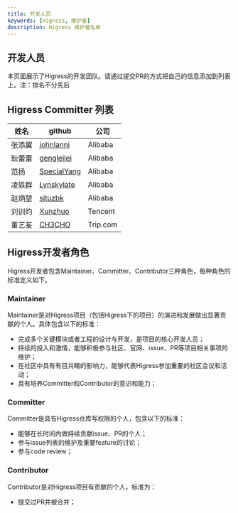 ```yaml
---
title: 开发人员
keywords: [Higress, 维护者]
description: Higress 维护者名单
---
```


## 开发人员

本页面展示了Higress的开发团队。请通过提交PR的方式把自己的信息添加到列表上。注：排名不分先后

## Higress Committer 列表

| 姓名  | github                        | 公司             |
|-----|-------------------------------| --------------- |
| 张添翼 | [johnlanni](https://github.com/johnlanni) | Alibaba        |
| 耿蕾蕾 | [gengleilei](https://github.com/gengleilei) | Alibaba        |
| 范扬 | [SpecialYang](https://github.com/SpecialYang) | Alibaba        |
| 凌轶群 | [Lynskylate](https://github.com/johnlanni) | Alibaba        |
| 赵炳堃 | [sjtuzbk](https://github.com/johnlanni) | Alibaba        |
| 刘训灼 | [Xunzhuo](https://github.com/Xunzhuo) | Tencent        |
| 董艺荃 | [CH3CHO](https://github.com/CH3CHO) | Trip.com        |

## Higress开发者角色

Higress开发者包含Maintainer、Committer、Contributor三种角色，每种角色的标准定义如下。

### Maintainer

Maintainer是对Higress项目（包括Higress下的项目）的演进和发展做出显著贡献的个人。具体包含以下的标准：

*   完成多个关键模块或者工程的设计与开发，是项目的核心开发人员；
*   持续的投入和激情，能够积极参与社区、官网、issue、PR等项目相关事项的维护；
*   在社区中具有有目共睹的影响力，能够代表Higress参加重要的社区会议和活动；
*   具有培养Committer和Contributor的意识和能力；

### Committer

Committer是具有Higress仓库写权限的个人，包含以下的标准：

*   能够在长时间内做持续贡献issue、PR的个人；
*   参与issue列表的维护及重要feature的讨论；
*   参与code review；

### Contributor

Contributor是对Higress项目有贡献的个人，标准为：

*   提交过PR并被合并；
